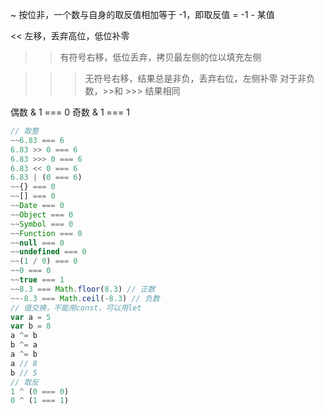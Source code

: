 ~ 按位非，一个数与自身的取反值相加等于 -1，即取反值 = -1 - 某值

<< 左移，丢弃高位，低位补零

> > 有符号右移，低位丢弃，拷贝最左侧的位以填充左侧

> > > 无符号右移，结果总是非负，丢弃右位，左侧补零
> > > 对于非负数，>>和 >>> 结果相同

偶数 & 1 === 0
奇数 & 1 === 1

```js
// 取整
~~6.83 === 6
6.83 >> 0 === 6
6.83 >>> 0 === 6
6.83 << 0 === 6
6.83 | (0 === 6)
~~{} === 0
~~[] === 0
~~Date === 0
~~Object === 0
~~Symbol === 0
~~Function === 0
~~null === 0
~~undefined === 0
~~(1 / 0) === 0
~~0 === 0
~~true === 1
~~8.3 === Math.floor(8.3) // 正数
~~-8.3 === Math.ceil(-8.3) // 负数
// 值交换，不能用const，可以用let
var a = 5
var b = 8
a ^= b
b ^= a
a ^= b
a // 8
b // 5
// 取反
1 ^ (0 === 0)
0 ^ (1 === 1)
```
